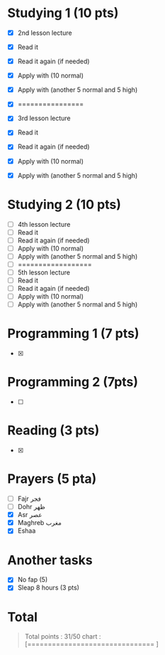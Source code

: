 
# Studying 1 (10 pts)

- [x] 2nd lesson lecture
- [x] Read it
- [x] Read it again (if needed)
- [x] Apply with (10 normal)
- [x] Apply with (another 5 normal and 5 high)
- [x] ================
- [x] 3rd lesson lecture
- [x] Read it
- [x] Read it again (if needed)
- [x] Apply with (10 normal)
- [x] Apply with (another 5 normal and 5 high)


# Studying 2 (10 pts)

- [ ] 4th lesson lecture
- [ ] Read it
- [ ] Read it again (if needed)
- [ ] Apply with (10 normal)
- [ ] Apply with (another 5 normal and 5 high)
- [ ] ==================
- [ ] 5th lesson lecture
- [ ] Read it
- [ ] Read it again (if needed)
- [ ] Apply with (10 normal)
- [ ] Apply with (another 5 normal and 5 high)

# Programming 1 (7 pts)
- [x] 

# Programming 2 (7pts)
- [ ] 

# Reading (3 pts)
- [x] 

# Prayers (5 pta)
- [ ] Fajr فجر
- [ ] Dohr ظهر
- [x] Asr عصر
- [x] Maghreb مغرب
- [x] Eshaa 

# Another tasks
- [x] No fap (5)
- [x] Sleap 8 hours (3 pts)

# Total

> Total points : 31/50
> chart : [===============================                   ]